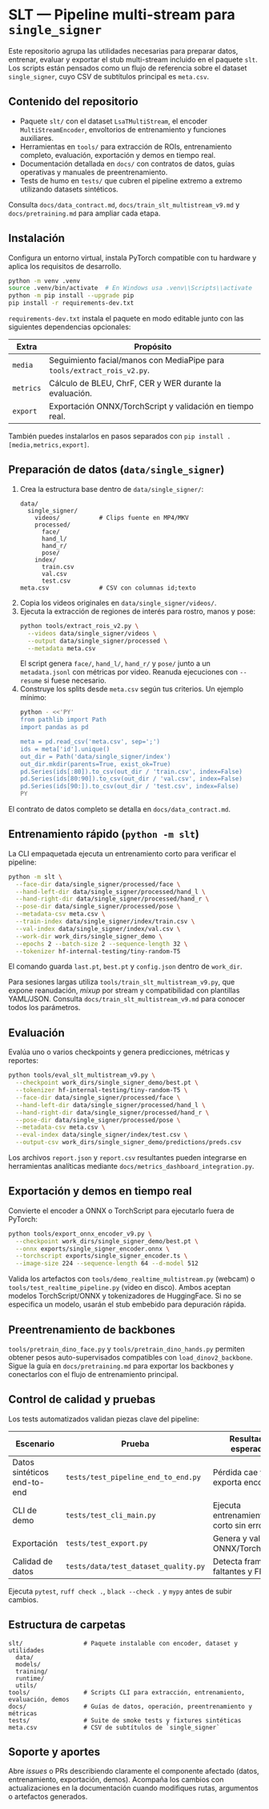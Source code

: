 # SLT — Pipeline multi-stream para `single_signer`

Este repositorio agrupa las utilidades necesarias para preparar datos, entrenar,
evaluar y exportar el stub multi-stream incluido en el paquete `slt`. Los
scripts están pensados como un flujo de referencia sobre el dataset
`single_signer`, cuyo CSV de subtítulos principal es `meta.csv`.

## Contenido del repositorio

- Paquete `slt/` con el dataset `LsaTMultiStream`, el encoder
  `MultiStreamEncoder`, envoltorios de entrenamiento y funciones auxiliares.
- Herramientas en `tools/` para extracción de ROIs, entrenamiento completo,
  evaluación, exportación y demos en tiempo real.
- Documentación detallada en `docs/` con contratos de datos, guías operativas y
  manuales de preentrenamiento.
- Tests de humo en `tests/` que cubren el pipeline extremo a extremo utilizando
  datasets sintéticos.

Consulta `docs/data_contract.md`, `docs/train_slt_multistream_v9.md` y
`docs/pretraining.md` para ampliar cada etapa.

## Instalación

Configura un entorno virtual, instala PyTorch compatible con tu hardware y
aplica los requisitos de desarrollo.

```bash
python -m venv .venv
source .venv/bin/activate  # En Windows usa .venv\\Scripts\\activate
python -m pip install --upgrade pip
pip install -r requirements-dev.txt
```

`requirements-dev.txt` instala el paquete en modo editable junto con las
siguientes dependencias opcionales:

| Extra | Propósito |
|-------|-----------|
| `media` | Seguimiento facial/manos con MediaPipe para `tools/extract_rois_v2.py`. |
| `metrics` | Cálculo de BLEU, ChrF, CER y WER durante la evaluación. |
| `export` | Exportación ONNX/TorchScript y validación en tiempo real. |

También puedes instalarlos en pasos separados con `pip install .[media,metrics,export]`.

## Preparación de datos (`data/single_signer`)

1. Crea la estructura base dentro de `data/single_signer/`:
   ```text
   data/
     single_signer/
       videos/           # Clips fuente en MP4/MKV
       processed/
         face/
         hand_l/
         hand_r/
         pose/
       index/
         train.csv
         val.csv
         test.csv
   meta.csv              # CSV con columnas id;texto
   ```
2. Copia los videos originales en `data/single_signer/videos/`.
3. Ejecuta la extracción de regiones de interés para rostro, manos y pose:
   ```bash
   python tools/extract_rois_v2.py \
     --videos data/single_signer/videos \
     --output data/single_signer/processed \
     --metadata meta.csv
   ```
   El script genera `face/`, `hand_l/`, `hand_r/` y `pose/` junto a un
   `metadata.jsonl` con métricas por video. Reanuda ejecuciones con `--resume` si
   fuese necesario.
4. Construye los splits desde `meta.csv` según tus criterios. Un ejemplo mínimo:
   ```bash
   python - <<'PY'
   from pathlib import Path
   import pandas as pd

   meta = pd.read_csv('meta.csv', sep=';')
   ids = meta['id'].unique()
   out_dir = Path('data/single_signer/index')
   out_dir.mkdir(parents=True, exist_ok=True)
   pd.Series(ids[:80]).to_csv(out_dir / 'train.csv', index=False)
   pd.Series(ids[80:90]).to_csv(out_dir / 'val.csv', index=False)
   pd.Series(ids[90:]).to_csv(out_dir / 'test.csv', index=False)
   PY
   ```

El contrato de datos completo se detalla en `docs/data_contract.md`.

## Entrenamiento rápido (`python -m slt`)

La CLI empaquetada ejecuta un entrenamiento corto para verificar el pipeline:

```bash
python -m slt \
  --face-dir data/single_signer/processed/face \
  --hand-left-dir data/single_signer/processed/hand_l \
  --hand-right-dir data/single_signer/processed/hand_r \
  --pose-dir data/single_signer/processed/pose \
  --metadata-csv meta.csv \
  --train-index data/single_signer/index/train.csv \
  --val-index data/single_signer/index/val.csv \
  --work-dir work_dirs/single_signer_demo \
  --epochs 2 --batch-size 2 --sequence-length 32 \
  --tokenizer hf-internal-testing/tiny-random-T5
```

El comando guarda `last.pt`, `best.pt` y `config.json` dentro de `work_dir`.

Para sesiones largas utiliza `tools/train_slt_multistream_v9.py`, que expone
reanudación, *mixup* por stream y compatibilidad con plantillas YAML/JSON.
Consulta `docs/train_slt_multistream_v9.md` para conocer todos los parámetros.

## Evaluación

Evalúa uno o varios checkpoints y genera predicciones, métricas y reportes:

```bash
python tools/eval_slt_multistream_v9.py \
  --checkpoint work_dirs/single_signer_demo/best.pt \
  --tokenizer hf-internal-testing/tiny-random-T5 \
  --face-dir data/single_signer/processed/face \
  --hand-left-dir data/single_signer/processed/hand_l \
  --hand-right-dir data/single_signer/processed/hand_r \
  --pose-dir data/single_signer/processed/pose \
  --metadata-csv meta.csv \
  --eval-index data/single_signer/index/test.csv \
  --output-csv work_dirs/single_signer_demo/predictions/preds.csv
```

Los archivos `report.json` y `report.csv` resultantes pueden integrarse en
herramientas analíticas mediante `docs/metrics_dashboard_integration.py`.

## Exportación y demos en tiempo real

Convierte el encoder a ONNX o TorchScript para ejecutarlo fuera de PyTorch:

```bash
python tools/export_onnx_encoder_v9.py \
  --checkpoint work_dirs/single_signer_demo/best.pt \
  --onnx exports/single_signer_encoder.onnx \
  --torchscript exports/single_signer_encoder.ts \
  --image-size 224 --sequence-length 64 --d-model 512
```

Valida los artefactos con `tools/demo_realtime_multistream.py` (webcam) o
`tools/test_realtime_pipeline.py` (video en disco). Ambos aceptan modelos
TorchScript/ONNX y tokenizadores de HuggingFace. Si no se especifica un modelo,
usarán el stub embebido para depuración rápida.

## Preentrenamiento de backbones

`tools/pretrain_dino_face.py` y `tools/pretrain_dino_hands.py` permiten obtener
pesos auto-supervisados compatibles con `load_dinov2_backbone`. Sigue la guía en
`docs/pretraining.md` para exportar los backbones y conectarlos con el flujo de
entrenamiento principal.

## Control de calidad y pruebas

Los tests automatizados validan piezas clave del pipeline:

| Escenario | Prueba | Resultado esperado |
|-----------|--------|--------------------|
| Datos sintéticos end-to-end | `tests/test_pipeline_end_to_end.py` | Pérdida cae y exporta encoder. |
| CLI de demo | `tests/test_cli_main.py` | Ejecuta entrenamiento corto sin errores. |
| Exportación | `tests/test_export.py` | Genera y valida ONNX/TorchScript. |
| Calidad de datos | `tests/data/test_dataset_quality.py` | Detecta frames faltantes y FPS. |

Ejecuta `pytest`, `ruff check .`, `black --check .` y `mypy` antes de subir
cambios.

## Estructura de carpetas

```text
slt/                 # Paquete instalable con encoder, dataset y utilidades
  data/
  models/
  training/
  runtime/
  utils/
tools/               # Scripts CLI para extracción, entrenamiento, evaluación, demos
docs/                # Guías de datos, operación, preentrenamiento y métricas
tests/               # Suite de smoke tests y fixtures sintéticas
meta.csv             # CSV de subtítulos de `single_signer`
```

## Soporte y aportes

Abre *issues* o PRs describiendo claramente el componente afectado (datos,
entrenamiento, exportación, demos). Acompaña los cambios con actualizaciones en
la documentación cuando modifiques rutas, argumentos o artefactos generados.
